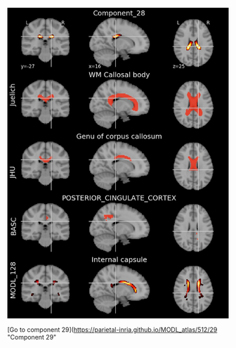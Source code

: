 


![28](preliminary/28.jpg "Component 28")

[Go to component 29](https://parietal-inria.github.io/MODL_atlas/512/29 "Component 29"